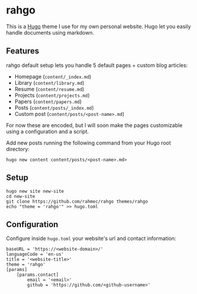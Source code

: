 # rahgo 

This is a [Hugo](https://github.com/gohugoio/hugo) theme I use for my own personal website.
Hugo let you easily handle documents using markdown.

## Features

rahgo default setup lets you handle 5 default pages + custom blog articles:

- Homepage (`content/_index.md`)
- Library (`content/library.md`)
- Resume (`content/resume.md`)
- Projects (`content/projects.md`)
- Papers (`content/papers.md`)
- Posts (`content/posts/_index.md`)
- Custom post (`content/posts/<post-name>.md`)

For now these are encoded, but I will soon make the pages customizable using a configuration and a script.

Add new posts running the following command from your Hugo root directory:

`hugo new content content/posts/<post-name>.md>`

## Setup 

```
hugo new site new-site
cd new-site
git clone https://github.com/rahmec/rahgo themes/rahgo
echo "theme = 'rahgo'" >> hugo.toml
```

## Configuration

Configure inside `hugo.toml` your website's url and contact information:

```
baseURL = 'https://<website-domain>/'
languageCode = 'en-us'
title = '<website-title>'
theme = 'rahgo'
[params]
    [params.contact]
        email = '<email>'
        github = 'https://github.com/<github-username>'
```
